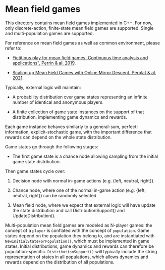# Mean field games

This directory contains mean field games implemented in C++. For now, only
discrete-action, finite-state mean field games are supported. Single and
multi-population games are supported.

For reference on mean field games as well as common environment, please refer to:

* [Fictitious play for mean field games: Continuous time analysis and
applications", Perrin & al. 2019](https://arxiv.org/abs/2007.03458).

* [Scaling up Mean Field Games with Online Mirror Descent, Perolat & al. 2021](https://arxiv.org/pdf/2103.00623).


Typically, external logic will maintain:

* A probability distribution over game states representing an infinite number of
  identical and anonymous players.

* A finite collection of game state instances on the support of that
  distribution, implementing game dynamics and rewards.

Each game instance behaves similarly to a general-sum, perfect-information,
explicit-stochastic game, with the important difference that rewards can depend
on the whole state distribution.

Game states go through the following stages:

* The first game state is a chance node allowing sampling from the initial game
  state distribution.

Then game states cycle over:

1.  Decision node with normal in-game actions (e.g. {left, neutral, right}).

2.  Chance node, where one of the normal in-game action (e.g. {left, neutral,
    right}) can be randomly selected.

3.  Mean field node, where we expect that external logic will have update the
    state distribution and call DistributionSupport() and UpdateDistribution().

Multi-population mean field games are modeled as N-player games: the concept of
a `player` is conflated with the concept of `population`. Game states depend on
the population they belong to, and are instantiated with
`NewInitialStateForPopulation()`, which must be implemented in game states.
Initial distributions, game dynamics and rewards can therefore be
population-specific. `DistributionSupport()` will typically include the string
representation of states in all populations, which allows dynamics and rewards
depend on the distribution of all populations.

